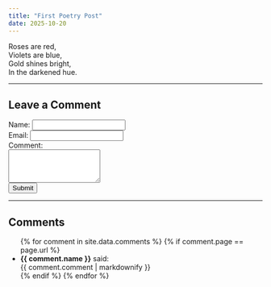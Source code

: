 ```yaml
---
title: "First Poetry Post"
date: 2025-10-20
---
```


<link rel="stylesheet" href="../assets/css/style.css">

<div class="poem">
Roses are red,<br>
Violets are blue,<br>
Gold shines bright,<br>
In the darkened hue.
</div>

---

## Leave a Comment

<form id="comment-form" method="POST" action="https://inkspotstudio.github.io/staticman/v3/entry/github/inkspotstudio/InkSpotsStudio.github.io/main/comments">
  <label>Name: <input type="text" name="fields[name]" id="name" required></label><br>
  <label>Email: <input type="email" name="fields[email]" required></label><br>
  <label>Comment:<br><textarea name="fields[comment]" rows="4" required></textarea></label><br>
  <button type="submit">Submit</button>
</form>

<script>
// Persist name locally for returning users
const nameInput = document.getElementById('name');
if(localStorage.getItem('poetName')) {
  nameInput.value = localStorage.getItem('poetName');
}
nameInput.addEventListener('input', () => {
  localStorage.setItem('poetName', nameInput.value);
});
</script>

---

## Comments

<ul class="comments-list">
{% for comment in site.data.comments %}
  {% if comment.page == page.url %}
    <li>
      <strong>{{ comment.name }}</strong> said:<br>
      {{ comment.comment | markdownify }}
    </li>
  {% endif %}
{% endfor %}
</ul>
